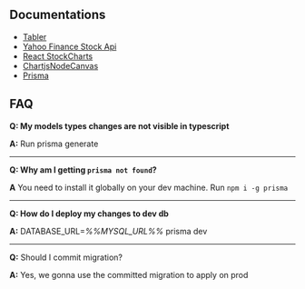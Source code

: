 ## Documentations
- [Tabler](https://tabler-react.com/documentation/)
- [Yahoo Finance Stock Api](https://www.npmjs.com/package/yahoo-finance)
- [React StockCharts](http://rrag.github.io/react-stockcharts/)
- [ChartjsNodeCanvas](https://github.com/SeanSobey/ChartjsNodeCanvas#Installation)
- [Prisma](https://www.prisma.io/docs/concepts/components/prisma-schema)

## FAQ
**Q: My models types changes are not visible in typescript**

**A:** Run prisma generate
___
**Q: Why am I getting ```prisma not found```?**

**A** You need to install it globally on your dev machine. Run  ```npm i -g prisma```
___
**Q: How do I deploy my changes to dev db**

**A:** DATABASE_URL=*%%MYSQL_URL%%* prisma dev
___
**Q:** Should I commit migration?

**A:** Yes, we gonna use the committed migration to apply on prod 